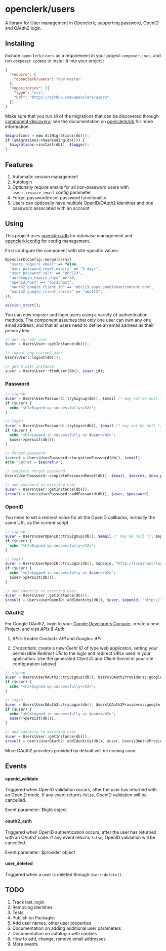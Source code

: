 openclerk/users
===============

A library for User management in Openclerk, supporting password, OpenID
and OAuth2 login.

## Installing

Include `openclerk/users` as a requirement in your project `composer.json`,
and run `composer update` to install it into your project:

```json
{
  "require": {
    "openclerk/users": "dev-master"
  },
  "repositories": [{
    "type": "vcs",
    "url": "https://github.com/openclerk/users"
  }]
}
```

Make sure that you run all of the migrations that can be discovered
through [component-discovery](https://github.com/soundasleep/component-discovery);
see the documentation on [openclerk/db](https://github.com/openclerk/db) for more information.

```php
$migrations = new AllMigrations(db());
if ($migrations->hasPending(db())) {
  $migrations->install(db(), $logger);
}
```

## Features

1. Automatic session management
1. Autologin
1. Optionally require emails for all non-password users with `users_require_email` config parameter
1. Forgot password/reset password functionality
1. Users can optionally have multiple OpenID/OAuth2 identities and one password associated with an account

## Using

This project uses [openclerk/db](https://github.com/openclerk/db) for database
management and [openclerk/config](https://github.com/openclerk/config) for config management.

First configure the component with site-specific values:

```php
Openclerk\Config::merge(array(
  "users_require_email" => false,
  "user_password_reset_expiry" => "3 days",
  "user_password_salt" => "abc123",
  "autologin_expire_days" => 30,
  "openid_host" => "localhost",
  "oauth2_google_client_id" => "abc123.apps.googleusercontent.com",
  "oauth2_google_client_secret" => "abc123",
));

session_start();
```

You can now register and login users using a variety of authentication methods.
The component assumes that only one user can own any one email address, and that
all users need to define an email address as their primary key.

```php
// get current user
$user = Users\User::getInstance(db());

// logout any current user
Users\User::logout(db());

// get a user instance
$user = Users\User::findUser(db(), $user_id);
```

### Password

```php
// signup
$user = Users\UserPassword::trySignup(db(), $email /* may not be null */, $password);
if ($user) {
  echo "<h2>Signed up successfully</h2>";
}

// login
$user = Users\UserPassword::tryLogin(db(), $email /* may not be null */, $password);
if ($user) {
  echo "<h2>Logged in successfully as $user</h2>";
  $user->persist(db());
}

// forgot password
$secret = Users\UserPassword::forgottenPassword(db(), $email);
echo "Secret = $secret\n";

// complete forgot password
Users\UserPassword::completePasswordReset(db(), $email, $secret, $new_password);

// add password to existing user
$user = Users\User::getInstance(db());
$result = Users\UserPassword::addPassword(db(), $user, $password);
```

### OpenID

You need to set a redirect value for all the OpenID callbacks, normally the same
URL as the current script.

```php
// signup
$user = Users\UserOpenID::trySignup(db(), $email /* may be null */, $openid, "http://localhost/register.php");
if ($user) {
  echo "<h2>Signed up successfully</h2>";
}

// login
$user = Users\UserOpenID::tryLogin(db(), $openid, "http://localhost/login.php");
if ($user) {
  echo "<h2>Logged in successfully as $user</h2>";
  $user->persist(db());
}

// add identity to existing user
$user = Users\User::getInstance(db());
$result = Users\UserOpenID::addIdentity(db(), $user, $openid, "http://localhost/add.php");
```

### OAuth2

For Google OAuth2, login to your [Google Developers Console](https://console.developers.google.com/project),
create a new Project, and visit *APIs & Auth*:

1. *APIs:* Enable _Contacts API_ and _Google+ API_

2. *Credentials:* create a new _Client ID_ of type web applicaton, setting your permissible _Redirect URI_ to the
   login and redirect URLs used in your application. Use the generated _Client ID_ and _Client Secret_ in your
   site configuration (above).

```php
// signup
$user = Users\UserOAuth2::trySignup(db(), Users\OAuth2Providers::google("http://localhost/register.php"));
if ($user) {
  echo "<h2>Signed up successfully</h2>";
}

// login
$user = Users\UserOAuth2::tryLogin(db(), Users\OAuth2Providers::google("http://localhost/login.php"));
if ($user) {
  echo "<h2>Logged in successfully as $user</h2>";
  $user->persist(db());
}

// add identity to existing user
$user = Users\User::getInstance(db());
$result = Users\UserOAuth2::addIdentity(db(), $user, Users\OAuth2Providers::google("http://localhost/add.php"));
```

More OAuth2 providers provided by default will be coming soon.

## Events

#### openid_validate

Triggered when OpenID validation occurs, after the user has returned with an OpenID mode.
If any event returns `false`, OpenID validation will be cancelled.

Event parameter: $light object

#### oauth2_auth

Triggered when OpenID authentication occurs, after the user has returned with an OAuth2 code.
If any event returns `false`, OpenID validation will be cancelled.

Event parameter: $provider object

#### user_deleted

Triggered when a user is deleted through `User::delete()`.

## TODO

1. Track last_login
1. Removing identities
1. Tests
1. Publish on Packagist
1. Add user names, other user properties
1. Documentation on adding additional user parameters
1. Documentation on autologin with cookies
1. How to add, change, remove email addresses
1. More events
